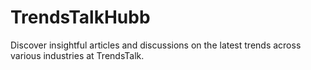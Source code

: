 # TrendsTalkHubb
Discover insightful articles and discussions on the latest trends across various industries at TrendsTalk.
